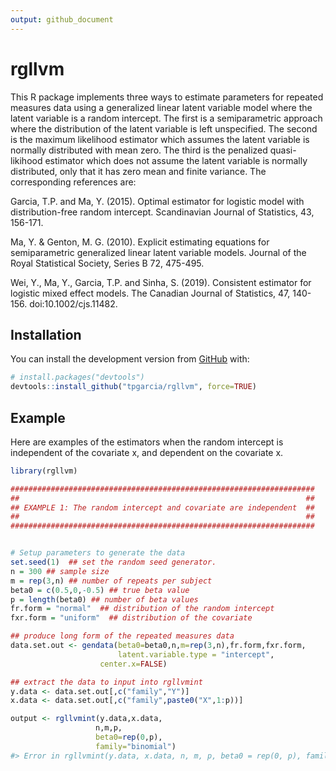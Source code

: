 ```yaml
---
output: github_document
---
```


<!-- README.md is generated from README.Rmd. Please edit that file -->


# rgllvm

<!-- badges: start -->
<!-- badges: end -->


This R package implements three ways to estimate parameters for repeated measures data using a generalized linear latent variable model
where the latent variable is a random intercept. The first is a semiparametric approach where the distribution of the latent variable is left unspecified. The second is the maximum likelihood estimator which assumes the latent variable is normally distributed with mean zero.
The third is the penalized quasi-likihood estimator which does not assume the latent variable is normally distributed, only that it has zero mean and finite variance. The corresponding references are:

Garcia, T.P. and Ma, Y. (2015). Optimal estimator for
logistic model with distribution-free random intercept.
Scandinavian Journal of Statistics, 43, 156-171.

Ma, Y. & Genton, M. G. (2010). Explicit estimating equations for semiparametric generalized
linear latent variable models. Journal of the Royal Statistical Society, Series B 72, 475-495.

Wei, Y., Ma, Y., Garcia, T.P. and Sinha, S. (2019). Consistent estimator
for logistic mixed effect models. The Canadian Journal of Statistics, 47, 140-156. doi:10.1002/cjs.11482.



## Installation

You can install the development version from [GitHub](https://github.com/) with:

``` r
# install.packages("devtools")
devtools::install_github("tpgarcia/rgllvm", force=TRUE)
```
## Example

Here are examples of the estimators when the random intercept is independent of the covariate x, and dependent  on the covariate x. 


```r
library(rgllvm)

####################################################################
##                                                                ##
## EXAMPLE 1: The random intercept and covariate are independent  ##
##                                                                ##
####################################################################


# Setup parameters to generate the data
set.seed(1)  ## set the random seed generator.
n = 300 ## sample size
m = rep(3,n) ## number of repeats per subject
beta0 = c(0.5,0,-0.5) ## true beta value
p = length(beta0) ## number of beta values
fr.form = "normal"  ## distribution of the random intercept
fxr.form = "uniform"  ## distribution of the covariate 

## produce long form of the repeated measures data
data.set.out <- gendata(beta0=beta0,n,m=rep(3,n),fr.form,fxr.form,
                        latent.variable.type = "intercept",
                    center.x=FALSE)

## extract the data to input into rgllvmint
y.data <- data.set.out[,c("family","Y")]
x.data <- data.set.out[,c("family",paste0("X",1:p))]

output <- rgllvmint(y.data,x.data,
                   n,m,p,
                   beta0=rep(0,p),
                   family="binomial")                    
#> Error in rgllvmint(y.data, x.data, n, m, p, beta0 = rep(0, p), family = "binomial"): could not find function "rgllvmint"
```
